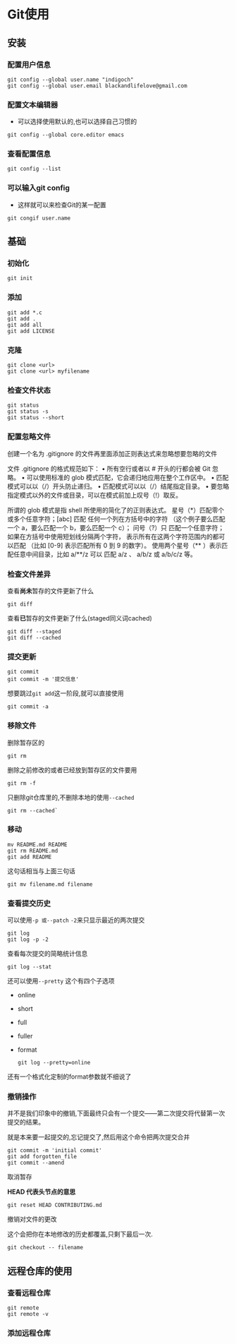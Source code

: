 # Git使用

## 安装

### 配置用户信息

```shell
git config --global user.name "indigoch"
git config --global user.email blackandlifelove@gmail.com
```

### 配置文本编辑器

+ 可以选择使用默认的,也可以选择自己习惯的

```shell
git config --global core.editor emacs
```

### 查看配置信息

```shell
git config --list
```

### 可以输入git config <key>

+ 这样就可以来检查Git的某一配置

```shell
git congif user.name
```

## 基础

### 初始化

```shell
git init
```

### 添加

```shell
git add *.c
git add .
git add all
git add LICENSE
```

### 克隆

```shell
git clone <url>
git clone <url> myfilename
```

### 检查文件状态

```shell
git status
git status -s
git status --short
```

### 配置忽略文件

创建一个名为 .gitignore 的文件再里面添加正则表达式来忽略想要忽略的文件

文件 .gitignore 的格式规范如下：
	• 所有空行或者以 # 开头的行都会被 Git 忽略。
	• 可以使用标准的 glob 模式匹配，它会递归地应用在整个工作区中。
	• 匹配模式可以以（/）开头防止递归。
	• 匹配模式可以以（/）结尾指定目录。
	• 要忽略指定模式以外的文件或目录，可以在模式前加上叹号（!）取反。

所谓的 glob 模式是指 shell 所使用的简化了的正则表达式。 星号（*）匹配零个或多个任意字符；[abc] 匹配
任何一个列在方括号中的字符 （这个例子要么匹配一个 a，要么匹配一个 b，要么匹配一个 c）； 问号（?）只
匹配一个任意字符；如果在方括号中使用短划线分隔两个字符， 表示所有在这两个字符范围内的都可以匹配
（比如 [0-9] 表示匹配所有 0 到 9 的数字）。 使用两个星号（** ）表示匹配任意中间目录，比如 a/**/z 可以
匹配 a/z 、 a/b/z 或 a/b/c/z 等。

### 检查文件差异

查看**尚未**暂存的文件更新了什么

```shell
git diff
```

查看**已**暂存的文件更新了什么(staged同义词cached)

```shell
git diff --staged
git diff --cached
```

### 提交更新

```shell
git commit
git commit -m '提交信息'
```

想要跳过`git add`这一阶段,就可以直接使用

```shell
git commit -a
```

### 移除文件

删除暂存区的

```shell
git rm
```

删除之前修改的或者已经放到暂存区的文件要用

```shell
git rm -f
```

只删除git仓库里的,不删除本地的使用`--cached`

```shell
git rm --cached`
```

### 移动

```shell
mv README.md README
git rm README.md
git add README
```

这句话相当与上面三句话

```shell
git mv filename.md filename
```

### 查看提交历史

可以使用`-p 或--patch`  `-2`来只显示最近的两次提交

```shell
git log
git log -p -2
```

查看每次提交的简略统计信息

```shell
git log --stat
```

还可以使用`--pretty` 这个有四个子选项

- online

- short

- full

- fuller

- format

  ```shell
  git log --pretty=online
  ```

还有一个格式化定制的format参数就不细说了

### 撤销操作

并不是我们印象中的撤销,下面最终只会有一个提交——第二次提交将代替第一次提交的结果。

就是本来要一起提交的,忘记提交了,然后用这个命令把两次提交合并

```shell
git commit -m 'initial commit'
git add forgotten_file
git commit --amend
```

取消暂存

**HEAD 代表头节点的意思**

```shell
git reset HEAD CONTRIBUTING.md
```

撤销对文件的更改

这个会把你在本地修改的历史都覆盖,只剩下最后一次.

```shell
git checkout -- filename
```

## 远程仓库的使用

### 查看远程仓库

```shell
git remote
git remote -v
```

### 添加远程仓库

```

```
